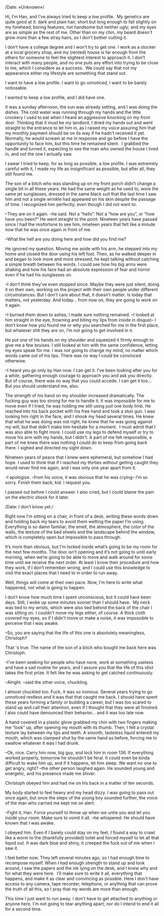 /Date: «Unknown»/

Hi, I’m Han, and I’ve always tried to keep a low profile. 
My genetics are quite good at it: dark and plain hair, short but long enough to fall slightly on my forehead; boring features, not handsome but neither ugly; and my eyes are as simple as the rest of me. Other than on my chin, my beard doesn't grow more than a few stray hairs, so I don't bother cutting it. 

I don’t have a college degree and I won’t try to get one. I work as a stocker at a local grocery shop, and my (rented) house is far enough from the others for someone to feel the slightest interest to approach it. I don’t interact with many people, and no one puts any effort into trying to be close to me, which I considere as a success. 
We could say that not my appearance either my lifestyle are something that stand out. 

I want to have a low profile. I want to go unnoticed, I want to be barely noticeable. 

I wanted to keep a low profile, and I did have one. 

It was a sunday afternoon, the sun was already setting, and I was doing the dishes. The cold water was running through my hands and the little crockery I used to eat when I heard an aggressive knocking on my front door. Thinking that it must be my landlord, I dried my hands out and went straight to the entrance to let him in, as I raised my voice assuring him that my monthly payment should be on its way if he hadn't received it yet. Normally, he would scream at me in response and go before I have the opportunity to face him, but this time he remained silent. 
I grabbed the handle and turned it, expecting to see the man who owned the house I lived in, and not the one I actually saw. 

I swear I tried to keep, for as long as possible, a low profile. I was extremely careful with it, I made my life as insignificant as possible, but after all, they still found me. 

The son of a bitch who was standing up on my front porch didn’t change a single bit in all these years. He had the same weight as he used to, wore the same jet sunglasses, dressed in the same black suit that the last time I saw him and not a single wrinkle had appeared on his skin despite the passage of time. I recognized him perfectly, even though I did not want to. 

–They are on it again. –he said. Not a “hello”. Not a “how are you”, or “how have you been?” He went straight to the point. Nineteen years have passed since I had the misfortune to see him, nineteen years that felt like a minute now that he was once again in front of me. 

–What the hell are you doing here and how did you find me? 

He ignored my question. Moving me aside with his arm, he stepped into my home and closed the door using his left foot. Then, as he walked deeper in and began to look more and more stressed, he kept talking without catching a simple breath between his words. I could see how his big arms were shaking and how his face had an absolute expression of fear and horror even if he had his sunglasses on. 

–I don’t think they’ve even stopped since. Maybe they were just silent, doing it on their own, working on the project with their own people under different circumstances. But I don’t care about that, it doesn’t matter. Is today that matters, not yesterday. And today… from now on, they are going to work on it again. 

–I burned them down to ashes, I made sure nothing remained. –I looked at him straight in the eye, frowning and biting my lips from inside in disgust– I don’t know how you found me or why you searched for me in the first place, but whatever shit they are on, I’m not going to get involved in it. 

He put one of his hands on my shoulder and squeezed it firmly enough to give me a few bruises. I still looked at him with the same confidence, letting my eyes speak for me. I was not going to change my mind, no matter which words came out of his lips. There was no way I could be convinced otherwise. 

–I heard you go only by Han now. I can get it. I’ve been looking after you for a while, gathering enough courage to approach you and ask you directly. But of course, there was no way that you could accede. I can get it too… But you should understand me, also. 

The strength of his hand on my shoulder increased dramatically. The fucking guy was too strong for me to handle it. It was impossible for me to move even if I tried, he was holding me still using just one body limb. He reached into his back pocket with his free hand and took a stun gun. I was looking him right in the face, and I shook my head several times. He knew that what he was doing was not right, he knew that he was going against my will, but that didn't make him hesitate for a moment. 
I must admit that I was also able to fight more. I could use my legs to defend myself or try to move his arm with my hands, but I didn't. A part of me felt responsible, a part of me knew there was nothing I could do to keep from going back there. I sighed and directed my sight down. 

Nineteen years of peace that I knew were ephemeral, but somehow I had hope. I used to think that if I reached my thirties without getting caught they would never find me again, and I was only one year apart from it. 

–I apologize. –from his voice, it was obvious that he was crying– I’m so sorry. Finish them back, kid. I request you. 

I passed out before I could answer. I also cried, but I could blame the pain on the electric shock for it later. 



/Date: I don’t know yet./

Right now I’m sitting on a chair, in front of a desk, writing these words down and holding back my tears to avoid them wetting the paper I’m using. Everything is so damn familiar; the smell, the atmosphere, the color of the walls, the texture of the bed sheets and the landscape behind the window, which is completely open but impossible to pass through. 

It’s more than obvious, but I’m locked inside what’s going to be my room for the next few months. The door isn’t opening and it’s not going to until early morning, when we’re going to be able to move and walk around for some time until we receive the next order. At least I know their procedure and how they work, if I don’t remember wrong, and I could use this knowledge to visit the exact places that I need to in order to run away. 

Well, things will come at their own pace. Now, I’m here to write what happened, not what is going to happen. 

I don’t know how much time I spent unconscious, but it could have been days. Still, I woke up some minutes sooner than I should have. 
My neck was tied to my wrists, which were also tied behind the back of the chair I was sitting on. I couldn't move my legs either, of course. A thick cloth covered my eyes, so if I didn't move or make a noise, it was impossible to perceive that I was awake. 

–So, you are saying that the life of this one is absolutely meaningless, Christoph? 

That 's true. The name of the son of a bitch who bought me back here was Christoph. 

–I’ve been seeking for people who have none, work at something useless and have a sad routine for years, and I assure you that the life of this idiot takes the first prize. It felt like he was asking to get catched continuously. 

–Alright. –said the other voice, chuckling. 

I almost chuckled too. Fuck, it was so ironious. Several years trying to go unnoticed restless and it was that that caught me back. I should have spent these years forming a family or building a career, but I was too scared to stand up and call their attention, even if I thought that they were all finished. I also could have denounced their behavior… and it was too late now. 

A hand covered in a plastic glove grabbed my chin with two fingers making me “look” up, after opening my mouth with its thumb. Then, I felt a crystal texture lay between my lips and teeth. A smooth, tasteless liquid entered my mouth, which was clamped shut by the same hand as before, forcing me to swallow whatever it was I had drunk. 

–Ok, nice. Carry him now, big guy, and lock him in room 136. If everything worked properly, tomorrow he shouldn’t be feral. It could even be kinda difficult to wake him up, and if it happens, let him sleep. We want no one to get angry, right? –the other person laughed again. He sounded young and energetic, and his presence made me shiver. 

Christoph obeyed him and had me on his back in a matter of ten seconds. 

My body started to feel heavy and my head dizzy. I was going to pass out once again, but once the steps of the young boy sounded further, the voice of the man who carried me kept me on alert. 

–Fight it, Han. Force yourself to throw up when we untie you and let you inside your room. Make sure to vomit it all. –he whispered. He should have known that I was awake. 

I obeyed him. Even if I barely could stay on my feet, I found a way to crawl like a worm to the (thankfully provided) toilet and forced myself to let all that liquid out. It was dark blue and shiny, it creeped the fuck out of me when I saw it. 

I feel better now. They left several minutes ago, so I had enough time to recompose myself. When I had enough strength to stand up and look around, I saw the papers and the ink lying on the desk, and I knew why and for what they were here. 
I’ll make sure to write it all, everything that happens, and make it as clear and convincing as possible. Here I don't have access to any camera, tape recorder, telephone, or anything that can prove the truth of all this, so I pray that my words are more than enough.

This time I just want to run away. I don't have to get attached to anything or anyone here. I'm not going to tear anything apart, nor do I intend to end it all for a second time. 